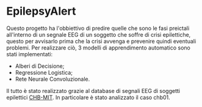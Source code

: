 # EpilepsyAlert
Questo progetto ha l'obbiettivo di predire quelle che sono le fasi preictali all'interno di un segnale EEG di un soggetto che soffre di crisi epilettiche, questo per avvisarlo prima che la crisi avvenga e prevenire quindi eventuali problemi. Per realizzare ciò, 3 modelli di apprendimento automatico sono stati implementati:
- Alberi di Decisione;
- Regressione Logistica;
- Rete Neurale Convoluzionale.

Il tutto è stato realizzato grazie al database di segnali EEG di soggetti epilettici [CHB-MIT](https://physionet.org/content/chbmit/1.0.0/). In particolare è stato analizzato il caso chb01.